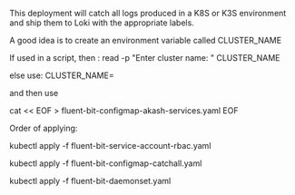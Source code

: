 This deployment will catch all logs produced in a K8S or K3S environment and ship them to Loki with the appropriate labels.

A good idea is to create an environment variable called CLUSTER_NAME

If used in a script, then : read -p "Enter cluster name: " CLUSTER_NAME

else use: CLUSTER_NAME=

and then use

cat << EOF > fluent-bit-configmap-akash-services.yaml  EOF

Order of applying:

kubectl apply -f fluent-bit-service-account-rbac.yaml

kubectl apply -f fluent-bit-configmap-catchall.yaml

kubectl apply -f fluent-bit-daemonset.yaml
